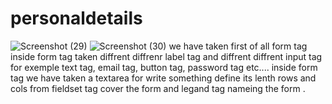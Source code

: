 # personaldetails
![Screenshot (29)](https://github.com/vikaskumarroy1/personaldetails/assets/140034183/42531a91-109d-427b-8737-d6e1abefebad)
![Screenshot (30)](https://github.com/vikaskumarroy1/personaldetails/assets/140034183/86acf67d-5ae8-4304-8ab5-2ccb57bf5d13)
we have taken first of all form tag
inside form tag taken diffrent diffrenr label tag
and diffrent diffrent input tag for exemple 
text tag, email tag, button tag, password tag etc....
inside form tag we have taken a textarea for write something define its lenth rows and cols
from fieldset tag cover the form and legand tag nameing the form .

